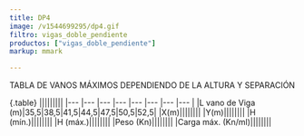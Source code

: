 ```yaml
---
title: DP4
image: /v1544699295/dp4.gif
filtro: vigas_doble_pendiente
productos: ["vigas_doble_pendiente"]
markup: mmark

---
```



TABLA DE VANOS MÁXIMOS DEPENDIENDO DE LA ALTURA Y SEPARACIÓN

{.table}
|||||||||
|--- |--- |--- |--- |--- |--- |--- |--- |
|L vano de Viga (m)|35,5|38,5|41,5|44,5|47,5|50,5|52,5|
|X(m)||||||||
|Y(m)||||||||
|H (mín.)||||||||
|H (máx.)||||||||
|Peso (Kn)||||||||
|Carga máx. (Kn/ml)||||||||
